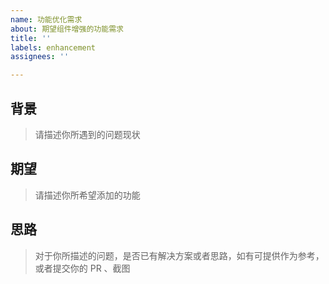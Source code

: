 ```yaml
---
name: 功能优化需求
about: 期望组件增强的功能需求
title: ''
labels: enhancement
assignees: ''

---
```


## 背景
> 请描述你所遇到的问题现状


## 期望
> 请描述你所希望添加的功能


## 思路
> 对于你所描述的问题，是否已有解决方案或者思路，如有可提供作为参考，或者提交你的 PR 、截图
